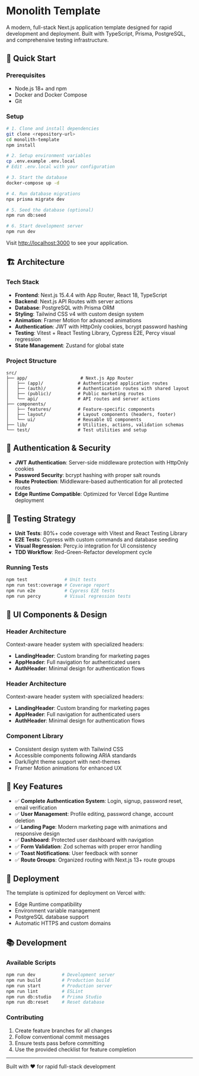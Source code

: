 # Monolith Template

A modern, full-stack Next.js application template designed for rapid development and deployment. Built with TypeScript, Prisma, PostgreSQL, and comprehensive testing infrastructure.

## 🚀 Quick Start

### Prerequisites
- Node.js 18+ and npm
- Docker and Docker Compose
- Git

### Setup
```bash
# 1. Clone and install dependencies
git clone <repository-url>
cd monolith-template
npm install

# 2. Setup environment variables
cp .env.example .env.local
# Edit .env.local with your configuration

# 3. Start the database
docker-compose up -d

# 4. Run database migrations
npx prisma migrate dev

# 5. Seed the database (optional)
npm run db:seed

# 6. Start development server
npm run dev
```

Visit [http://localhost:3000](http://localhost:3000) to see your application.

## 🏗️ Architecture

### Tech Stack
- **Frontend**: Next.js 15.4.4 with App Router, React 18, TypeScript
- **Backend**: Next.js API Routes with server actions
- **Database**: PostgreSQL with Prisma ORM
- **Styling**: Tailwind CSS v4 with custom design system
- **Animation**: Framer Motion for advanced animations
- **Authentication**: JWT with HttpOnly cookies, bcrypt password hashing
- **Testing**: Vitest + React Testing Library, Cypress E2E, Percy visual regression
- **State Management**: Zustand for global state

### Project Structure
```
src/
├── app/                    # Next.js App Router
│   ├── (app)/             # Authenticated application routes
│   ├── (auth)/            # Authentication routes with shared layout
│   ├── (public)/          # Public marketing routes
│   └── api/               # API routes and server actions
├── components/
│   ├── features/          # Feature-specific components
│   ├── layout/            # Layout components (headers, footer)
│   └── ui/                # Reusable UI components
├── lib/                   # Utilities, actions, validation schemas
└── test/                  # Test utilities and setup
```

## 🔐 Authentication & Security

- **JWT Authentication**: Server-side middleware protection with HttpOnly cookies
- **Password Security**: bcrypt hashing with proper salt rounds
- **Route Protection**: Middleware-based authentication for all protected routes
- **Edge Runtime Compatible**: Optimized for Vercel Edge Runtime deployment

## 🧪 Testing Strategy

- **Unit Tests**: 80%+ code coverage with Vitest and React Testing Library
- **E2E Tests**: Cypress with custom commands and database seeding
- **Visual Regression**: Percy.io integration for UI consistency
- **TDD Workflow**: Red-Green-Refactor development cycle

### Running Tests
```bash
npm test              # Unit tests
npm run test:coverage # Coverage report
npm run e2e           # Cypress E2E tests
npm run percy         # Visual regression tests
```

## 🎨 UI Components & Design

### Header Architecture
Context-aware header system with specialized headers:
- **LandingHeader**: Custom branding for marketing pages
- **AppHeader**: Full navigation for authenticated users
- **AuthHeader**: Minimal design for authentication flows

### Header Architecture
Context-aware header system with specialized headers:
- **LandingHeader**: Custom branding for marketing pages
- **AppHeader**: Full navigation for authenticated users
- **AuthHeader**: Minimal design for authentication flows

### Component Library
- Consistent design system with Tailwind CSS
- Accessible components following ARIA standards
- Dark/light theme support with next-themes
- Framer Motion animations for enhanced UX

## 📝 Key Features

- ✅ **Complete Authentication System**: Login, signup, password reset, email verification
- ✅ **User Management**: Profile editing, password change, account deletion
- ✅ **Landing Page**: Modern marketing page with animations and responsive design
- ✅ **Dashboard**: Protected user dashboard with navigation
- ✅ **Form Validation**: Zod schemas with proper error handling
- ✅ **Toast Notifications**: User feedback with sonner
- ✅ **Route Groups**: Organized routing with Next.js 13+ route groups

## 🚀 Deployment

The template is optimized for deployment on Vercel with:
- Edge Runtime compatibility
- Environment variable management
- PostgreSQL database support
- Automatic HTTPS and custom domains

## 📚 Development

### Available Scripts
```bash
npm run dev          # Development server
npm run build        # Production build
npm run start        # Production server
npm run lint         # ESLint
npm run db:studio    # Prisma Studio
npm run db:reset     # Reset database
```

### Contributing
1. Create feature branches for all changes
2. Follow conventional commit messages
3. Ensure tests pass before committing
4. Use the provided checklist for feature completion

---

Built with ❤️ for rapid full-stack development
